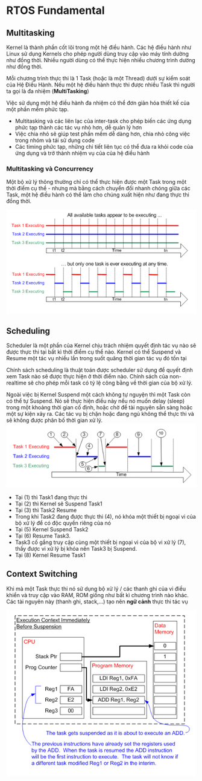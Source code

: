 # RTOS Fundamental

## Multitasking

Kernel là thành phần cốt lõi trong một hệ điều hành. Các hệ điều hành như Linux sử dụng Kernels cho phép người dùng truy cập vào máy tính dường như đồng thời. Nhiều người dùng có thể thực hiện nhiều chương trình dường như đồng thời.

Mỗi chương trình thực thi là 1 Task (hoặc là một Thread) dưới sự kiểm soát của Hệ Điều Hành. Nếu một hệ điều hành thực thi được nhiều Task thì người ta gọi là đa nhiệm (**MultiTasking**)

Việc sử dụng một hệ điều hành đa nhiệm có thể đơn giản hóa thiết kế của một phần mềm phức tạp.
  * Multitasking và các liên lạc của inter-task cho phép biến các ứng dụng phức tạp thành các tác vụ nhỏ hơn, dễ quản lý hơn
  * Việc chia nhỏ sẽ giúp test phần mềm dễ dàng hơn, chia nhỏ công việc trong nhóm và tái sử dụng code
  * Các timing phức tạp, những chi tiết liên tục có thể đưa ra khỏi code của ứng dụng và trở thành nhiệm vụ của của hệ điều hành

### Multitasking và Concurrency

Một bộ xử lý thông thường chỉ có thể thực hiện được một Task trong một thời điểm cụ thể - nhưng mà bằng cách chuyển đổi nhanh chóng giữa các Task, một hệ điều hành có thể làm cho chúng xuất hiện như đang thực thi đồng thời.

![Alt text](image-1.png)

## Scheduling

Scheduler là một phần của Kernel chịu trách nhiệm quyết định tác vụ nào sẽ được thực thi tại bất kì thời điểm cụ thể nào. Kernel có thể Suspend và Resume một tác vụ nhiều lần trong suốt quãng thời gian tác vụ đó tồn tại

Chính sách scheduling là thuật toán được scheduler sử dụng để quyết định xem Task nào sẽ được thực hiện ở thời điểm nào. Chính sách của non-realtime sẽ cho phép mỗi task có tỷ lệ công bằng về thời gian của bộ xử lý.

Ngoài việc bị Kernel Suspend một cách không tự nguyện thì một Task còn có thể tự Suspend. Nó sẽ thực hiện điều này nếu nó muốn delay (sleep) trong một khoảng thời gian cố định, hoặc chờ để tài nguyên sẵn sàng hoặc một sự kiện xảy ra. Các tác vụ bị chặn hoặc đang ngủ không thể thực thi và sẽ không được phân bố thời gian xử lý.
![Alt text](image-2.png)
* Tại (1) thì Task1 đang thực thi
* Tại (2) thì Kernel sẽ Suspend Task1
* Tại (3) thì Task2 Resume
* Trong khi Task2 đang được thực thi (4), nó khóa một thiết bị ngoại vi của bộ xử lý để có độc quyền riêng của nó
* Tại (5) Kernel Suspend Task2
* Tại (6) Resume Task3.
* Task3 cố gắng truy cập cùng một thiết bị ngoại vi của bộ vi xử lý (7), thấy được vi xử lý bị khóa nên Task3 bị Suspend.
* Tại (8) Kernel Resume Task1
  

## Context Switching

Khi mà một Task thực thi nó sử dụng bộ xử lý / các thanh ghi của vi điều khiển và truy cập vào RAM, ROM giống như bất kì chương trình nào khác. Các tài nguyên này (thanh ghi, stack,...) tạo nên **ngữ cảnh** thực thi tác vụ

![Alt text](image-3.png)



